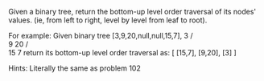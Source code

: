 Given a binary tree, return the bottom-up level order traversal of its nodes' values. (ie, from left to right, level by level from leaf to root).

For example:
Given binary tree [3,9,20,null,null,15,7],
3
/ \
 9 20
/ \
 15 7
return its bottom-up level order traversal as:
[
[15,7],
[9,20],
[3]
]

Hints: Literally the same as problem 102
